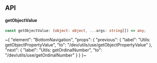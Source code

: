 

## API

#### getObjectValue

```ts
const getObjectValue: (object: object, ...args: string[]) => any;
```


~{
  "element": "BottomNavigation",
  "props": {
    "previous": {
      "label": "Utils: getObjectPropertyValue",
      "to": "/dev/utils/use/getObjectPropertyValue"
    },
    "next": {
      "label": "Utils: getOrdinalNumber",
      "to": "/dev/utils/use/getOrdinalNumber"
    }
  }
}~
